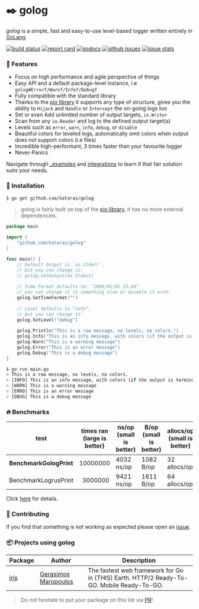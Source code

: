 # ✒️ golog

_golog_ is a simple, fast and easy-to-use level-based logger written entirely in [GoLang](https://golang.org).

[![build status](https://img.shields.io/travis/kataras/golog/master.svg?style=flat-square)](https://travis-ci.org/kataras/golog)
[![report card](https://img.shields.io/badge/report%20card-a%2B-ff3333.svg?style=flat-square)](http://goreportcard.com/report/kataras/golog)
[![godocs](https://img.shields.io/badge/online-documentation-0366d6.svg?style=flat-square)](https://godoc.org/github.com/kataras/golog)
[![github issues](https://img.shields.io/github/issues/kataras/golog.svg?style=flat-square)](https://github.com/kataras/golog/issues?q=is%3Aopen+is%3Aissue)
[![issue stats](https://img.shields.io/issuestats/i/github/kataras/golog.svg?style=flat-square)](https://github.com/kataras/golog/issues)

### 🥇 Features

* Focus on high performance and agile perspective of things
* Easy API and a default package-level instance, i.e `golog#Errorf/Warnf/Infof/Debugf`
* Fully compatible with the standard library
* Thanks to the [pio library](https://github.com/kataras/pio) it supports any type of structure, gives you the ability to `Hijack` and `Handle` or `Intercept` the on-going logs too 
* Set or even Add unlimited number of output targets, `io.Writer`
* Scan from any `io.Reader` and log to the defined output target(s)
* Levels such as `error`, `warn`, `info`, `debug`, or `disable`
* Beautiful colors for leveled logs, automatically omit colors when output does not support colors (i.e files)
* Incredible high-performant, 3 times faster than your favourite logger
* Never-Panics

Navigate through [_examples](_examples/) and [integrations](_examples/integrations/) to learn if that fair solution suits your needs.

### 🚀 Installation

```bash
$ go get github.com/kataras/golog
```

> golog is fairly built on top of the [pio library](https://github.com/kataras/pio), it has no more external dependencies.

```go
package main

import (
    "github.com/kataras/golog"
)

func main() {
    // Default Output is `os.Stderr`,
    // but you can change it:
    // golog.SetOutput(os.Stdout)
    
    // Time Format defaults to: "2006/01/02 15:04"
    // you can change it to something else or disable it with:
    golog.SetTimeFormat("")
    
    // Level defaults to "info",
    // but you can change it:
    golog.SetLevel("debug")
    
    golog.Println("This is a raw message, no levels, no colors.")
    golog.Info("This is an info message, with colors (if the output is terminal)")
    golog.Warn("This is a warning message")
    golog.Error("This is an error message")
    golog.Debug("This is a debug message")
}
```

```bash 
$ go run main.go
> This is a raw message, no levels, no colors.
> [INFO] This is an info message, with colors (if the output is terminal)
> [WARN] This is a warning message
> [ERRO] This is an error message
> [DBUG] This is a debug message
```

### 🔥 Benchmarks

| test | times ran (large is better) |  ns/op (small is better) | B/op (small is better) | allocs/op (small is better) |
| -----------|--------|-------------|-------------|-------------|
| **BenchmarkGologPrint** | 10000000 | 4032 ns/op | 1082 B/op | 32 allocs/op |
| BenchmarkLogrusPrint | &nbsp; 3000000 | 9421 ns/op | 1611 B/op | 64 allocs/op |

Click [here](_benchmarks) for details.

### 👥 Contributing

If you find that something is not working as expected please open an [issue](https://github.com/kataras/golog/issues).

### 📦 Projects using golog

| Package | Author | Description |
| -----------|--------|-------------|
| [iris](https://github.com/kataras/iris) | [Gerasimos Maropoulos](https://github.com/kataras) | The fastest web framework for Go in (THIS) Earth. HTTP/2 Ready-To-GO. Mobile Ready-To-GO. |

> Do not hesitate to put your package on this list via [PR](https://github.com/kataras/golog/pulls)!